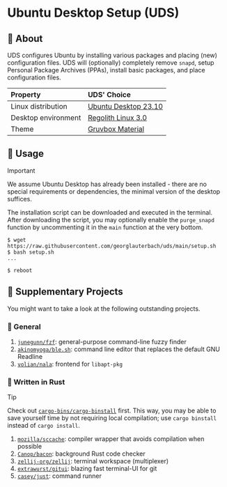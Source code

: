 # Ubuntu Desktop Setup (UDS)

## :page_with_curl: About

UDS configures Ubuntu by installing various packages and placing (new) configuration files. UDS will (optionally) completely remove `snapd`, setup Personal Package Archives (PPAs), install basic packages, and place configuration files.

[image::hyperlink]: https://img.freepik.com/free-photo/natures-beauty-shines-multi-colored-floral-decoration-generative-ai_188544-8615.jpg?w=1800&t=st=1710173895~exp=1710174495~hmac=384bff9ad2e1aded5ac611f9bddc9539d40f8d5050dce67e23a648ccab6ee095
[image::referral]: https://www.freepik.com/free-photo/natures-beauty-shines-multi-colored-floral-decoration-generative-ai_40948330.htm#page=3&query=cool%20wallpaper&position=19&from_view=keyword&track=ais&uuid=5e656229-57f2-41c7-871d-2fef44a20e21

| Property            | UDS' Choice                                  |
| :------------------ | :------------------------------------------- |
| Linux distribution  | [Ubuntu Desktop 23.10][ubuntu-23.10::web]    |
| Desktop environment | [Regolith Linux 3.0][regolith::web]          |
| Theme               | [Gruvbox Material][gruvbox-material::github] |

[ubuntu-23.10::web]: https://releases.ubuntu.com/23.10/
[regolith::web]: https://regolith-desktop.com/
[gruvbox-material::github]: https://github.com/sainnhe/gruvbox-material

## :rocket: Usage

> [!IMPORTANT]
>
> We assume Ubuntu Desktop has already been installed - there are no special requirements or dependencies, the minimal version of the desktop suffices.

The installation script can be downloaded and executed in the terminal. After downloading the script, you may optionally enable the `purge_snapd` function by uncommenting it in the `main` function at the very bottom.

```console
$ wget https://raw.githubusercontent.com/georglauterbach/uds/main/setup.sh
$ bash setup.sh
...

$ reboot
```

## :mega: Supplementary Projects

You might want to take a look at the following outstanding projects.

### :star2: General

1. [`junegunn/fzf`](https://github.com/junegunn/fzf): general-purpose command-line fuzzy finder
2. [`akinomyoga/ble.sh`](https://github.com/akinomyoga/ble.sh): command line editor that replaces the default GNU Readline
3. [`volian/nala`](https://gitlab.com/volian/nala): frontend for `libapt-pkg`

### :crab: Written in Rust

> [!TIP]
>
> Check out [`cargo-bins/cargo-binstall`](https://github.com/cargo-bins/cargo-binstall) first. This way, you may be able to save yourself time by not requiring local compilation; use `cargo binstall` instead of `cargo install`.

1. [`mozilla/sccache`](https://github.com/mozilla/sccache): compiler wrapper that avoids compilation when possible
2. [`Canop/bacon`](https://github.com/Canop/bacon): background Rust code checker
3. [`zellij-org/zellij`](https://github.com/zellij-org/zellij): terminal workspace (multiplexer)
4. [`extrawurst/gitui`](https://github.com/extrawurst/gitui): blazing fast terminal-UI for git
5. [`casey/just`](https://github.com/casey/just): command runner
